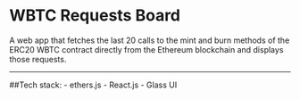 # WBTC Requests Board
A web app that fetches the last 20 calls to the mint and burn methods of the ERC20 WBTC contract directly from the Ethereum blockchain and displays those requests.

-----
##Tech stack:
    - ethers.js
    - React.js
    - Glass UI
